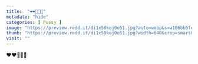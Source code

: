 ```yaml
---
title:  "❤️❤️💋💋🍑"
metadate: "hide"
categories: [ Pussy ]
image: "https://preview.redd.it/di1x59koj0o51.jpg?auto=webp&s=a106bb5fede7c166931c32ed3f81c846275b0557"
thumb: "https://preview.redd.it/di1x59koj0o51.jpg?width=640&crop=smart&auto=webp&s=b4a1bf16a4134c515a125fd18d570ce8980bd239"
visit: ""
---
```

❤️❤️💋💋🍑
